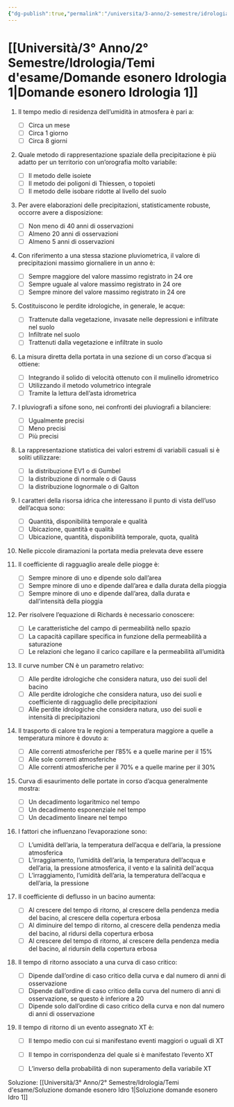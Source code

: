```yaml
---
{"dg-publish":true,"permalink":"/universita/3-anno/2-semestre/idrologia/temi-d-esame/domande-esonero-idrologia-1/","tags":["#UNI/Idro","UNI"]}
---
```



# [[Università/3° Anno/2° Semestre/Idrologia/Temi d'esame/Domande esonero Idrologia 1\|Domande esonero Idrologia 1]]

1. Il tempo medio di residenza dell’umidità in atmosfera è pari a:
	- [ ] Circa un mese
	- [ ] Circa 1 giorno
	- [ ] Circa 8 giorni

2. Quale metodo di rappresentazione spaziale della precipitazione è più adatto per un territorio con un’orografia molto variabile:
	- [ ] Il metodo delle isoiete
	- [ ] Il metodo dei poligoni di Thiessen, o topoieti
	- [ ] Il metodo delle isobare ridotte al livello del suolo

3. Per avere elaborazioni delle precipitazioni, statisticamente robuste, occorre avere a disposizione:
    - [ ] Non meno di 40 anni di osservazioni
    - [ ] Almeno 20 anni di osservazioni
    - [ ] Almeno 5 anni di osservazioni

4. Con riferimento a una stessa stazione pluviometrica, il valore di precipitazioni massimo giornaliere in un anno è:
    - [ ] Sempre maggiore del valore massimo registrato in 24 ore
    - [ ] Sempre uguale al valore massimo registrato in 24 ore
    - [ ] Sempre minore del valore massimo registrato in 24 ore

5. Costituiscono le perdite idrologiche, in generale, le acque:
    - [ ] Trattenute dalla vegetazione, invasate nelle depressioni e infiltrate nel suolo
    - [ ] Infiltrate nel suolo
    - [ ] Trattenuti dalla vegetazione e infiltrate in suolo
  
6. La misura diretta della portata in una sezione di un corso d’acqua si ottiene:
    - [ ] Integrando il solido di velocità ottenuto con il mulinello idrometrico
    - [ ] Utilizzando il metodo volumetrico integrale
    - [ ] Tramite la lettura dell’asta idrometrica

7. I pluviografi a sifone sono, nei confronti dei pluviografi a bilanciere:
    - [ ] Ugualmente precisi
    - [ ] Meno precisi
    - [ ] Più precisi

8. La rappresentazione statistica dei valori estremi di variabili casuali si è soliti utilizzare:
    - [ ] la distribuzione EV1 o di Gumbel
    - [ ] la distribuzione di normale o di Gauss
    - [ ] la distribuzione lognormale o di Galton

9. I caratteri della risorsa idrica che interessano il punto di vista dell’uso dell’acqua sono:
    - [ ] Quantità, disponibilità temporale e qualità
    - [ ] Ubicazione, quantità e qualità
    - [ ] Ubicazione, quantità, disponibilità temporale, quota, qualità

10. Nelle piccole diramazioni la portata media prelevata deve essere

11. Il coefficiente di ragguaglio areale delle piogge è:
    - [ ] Sempre minore di uno e dipende solo dall’area
    - [ ] Sempre minore di uno e dipende dall’area e dalla durata della pioggia        
    - [ ] Sempre minore di uno e dipende dall’area, dalla durata e dall’intensità della pioggia

12. Per risolvere l’equazione di Richards è necessario conoscere:
    - [ ] Le caratteristiche del campo di permeabilità nello spazio
    - [ ] La capacità capillare specifica in funzione della permeabilità a saturazione
    - [ ] Le relazioni che legano il carico capillare e la permeabilità all’umidità

13. Il curve number CN è un parametro relativo:
	- [ ] Alle perdite idrologiche che considera natura, uso dei suoli del bacino
    - [ ] Alle perdite idrologiche che considera natura, uso dei suoli e coefficiente di ragguaglio delle precipitazioni
    - [ ] Alle perdite idrologiche che considera natura, uso dei suoli e intensità di precipitazioni

14. Il trasporto di calore tra le regioni a temperatura maggiore a quelle a temperatura minore è dovuto a:
	- [ ] Alle correnti atmosferiche per l’85% e a quelle marine per il 15%
	- [ ] Alle sole correnti atmosferiche
	- [ ] Alle correnti atmosferiche per il 70% e a quelle marine per il 30%

15. Curva di esaurimento delle portate in corso d’acqua generalmente mostra:
	- [ ] Un decadimento logaritmico nel tempo
	- [ ] Un decadimento esponenziale nel tempo
	- [ ] Un decadimento lineare nel tempo

16. I fattori che influenzano l’evaporazione sono:
	- [ ] L’umidità dell’aria, la temperatura dell’acqua e dell’aria, la pressione atmosferica
	- [ ] L’irraggiamento, l’umidità dell’aria, la temperatura dell’acqua e dell’aria, la pressione atmosferica, il vento e la salinità dell'acqua
	- [ ] L’irraggiamento, l’umidità dell’aria, la temperatura dell’acqua e dell’aria, la pressione

17. Il coefficiente di deflusso in un bacino aumenta:
	- [ ] Al crescere del tempo di ritorno, al crescere della pendenza media del bacino, al crescere della copertura erbosa
	- [ ] Al diminuire del tempo di ritorno, al crescere della pendenza media del bacino, al ridursi della copertura erbosa
	- [ ] Al crescere del tempo di ritorno, al crescere della pendenza media del bacino, al ridursin della copertura erbosa

18. Il tempo di ritorno associato a una curva di caso critico:
	- [ ] Dipende dall’ordine di caso critico della curva e dal numero di anni di osservazione
	- [ ] Dipende dall’ordine di caso critico della curva del numero di anni di osservazione, se questo è inferiore a 20
	- [ ] Dipende solo dall’ordine di caso critico della curva e non dal numero di anni di osservazione

19. Il tempo di ritorno di un evento assegnato XT è:
    - [ ] Il tempo medio con cui si manifestano eventi maggiori o uguali di XT        
    - [ ] Il tempo in corrispondenza del quale si è manifestato l’evento XT
    - [ ] L’inverso della probabilità di non superamento della variabile XT


Soluzione: [[Università/3° Anno/2° Semestre/Idrologia/Temi d'esame/Soluzione domande esonero Idro 1\|Soluzione domande esonero Idro 1]]


